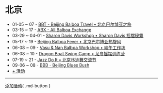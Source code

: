 # 北京

- 01-05 ~ 07 - [BBT - Beijing Balboa Travel • 北京巴尔博亚之旅](beijing-balboa-travel.md)
- 03-15 ~ 17 - [ABX - All Balboa Exchange](all-balboa-exchange.md)
- 03-29 ~ 04-01 - [Sharon Davis Workshop • Sharon Davis 摇摆秘籍](beijing-sharon-davis-workshop.md)
- 05-17 ~ 19 - [Beijing Balboa Fever • 北京巴尔博亚热旋风](beijing-balboa-fever.md)
- 06-08 ~ 09 - [Vasu & Nan Balboa Workshop • 端午工作坊](vasu-n-nan-balboa-workshop.md)
- 06-08 ~ 10 - [Dragon Boat Swing Camp • 龙舟摇摆训练营](dragon-boat-swing-camp.md)
- 07-19 ~ 21 - [Jazz Do It • 北京林迪舞交流节](jazz-do-it.md)
- 09-06 ~ 08 - [BBB - Beijing Blues Bush](beijing-blues-bush.md)
- [+ 活动](https://github.com/swingdance/events/issues/new?assignees=&labels=add+event&projects=&template=02-add_entity.yml&title=Add%20Event%3A%20zh_CN%20%E2%80%A2%20%3CName%3E&region=zh_CN&province=Beijing&city=Beijing&org_id=)

---

[添加活动](https://github.com/swingdance/events/issues/new?assignees=&labels=add+event&projects=&template=02-add_entity.yml&title=Add%20Event%3A%20zh_CN%20%E2%80%A2%20%3CName%3E&region=zh_CN&province=Beijing&city=&org_id=){ .md-button }
